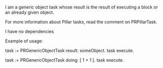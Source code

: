 I am a generic object task whose result is the result of executing a block or an already given object.

For more information about Pillar tasks, read the comment on PRPillarTask.

I have no dependencies

Example of usage:

task := PRGenericObjectTask result: someObject.
task execute.

task := PRGenericObjectTask doing: [  1 + 1 ].
task execute.